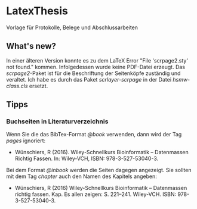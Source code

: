 # LatexThesis
Vorlage für Protokolle, Belege und Abschlussarbeiten

## What's new?
In einer älteren Version konnte es zu dem LaTeX Error "File 'scrpage2.sty' not found." kommen. Infolgedessen wurde keine PDF-Datei erzeugt. Das *scrpage2*-Paket ist für die Beschriftung der Seitenköpfe zuständig und veraltet. Ich habe es durch das Paket *scrlayer-scrpage* in der Datei *hsmw-class.cls* ersetzt.

## Tipps

### Buchseiten in Literaturverzeichnis
Wenn Sie die das BibTex-Format *@book* verwenden, dann wird der Tag *pages* ignoriert:

- Wünschiers, R (2016). Wiley-Schnellkurs Bioinformatik – Datenmassen Richtig Fassen.
In: Wiley-VCH, ISBN: 978-3-527-53040-3.

Bei dem Format *@inbook* werden die Seiten dagegen angezeigt. Sie sollten mit dem Tag *chapter* auch den Namen des Kapitels angeben:

- Wünschiers, R (2016) Wiley-Schnellkurs Bioinformatik – Datenmassen richtig fassen.
Kap. Es allen zeigen: S. 221–241. Wiley-VCH. ISBN: 978-3-527-53040-3.


